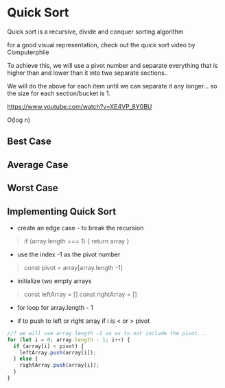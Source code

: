 # Quick Sort

Quick sort is a recursive, divide and conquer sorting algorithm

for a good visual representation, check out the quick sort video by Computerphile

To achieve this, we will use a pivot number and separate everything that is higher than and lower than it into two separate sections..

We will do the above for each item until we can separate it any longer... so the size for each section/bucket is 1.

<https://www.youtube.com/watch?v=XE4VP_8Y0BU>

O(log n)

## Best Case

## Average Case

## Worst Case

## Implementing Quick Sort

- create an edge case - to break the recursion

> if (array.length === 1) { return array }

- use the index -1 as the pivot number

> const pivot = array[array.length -1]

- initialize two empty arrays

> const leftArray = []
> const rightArray = []

- for loop for array.length - 1

- if to push to left or right array if i is < or > pivot

```js
//? we will use array.length -1 so as to not include the pivot...
for (let i = 0; array.length - 1; i++) {
  if (array[i] < pivot) {
    leftArray.push(array[i]);
  } else {
    rightArray.push(array[i]);
  }
}
```
